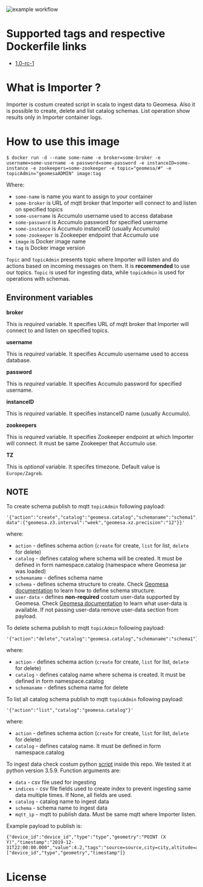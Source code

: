 ![example workflow](https://github.com/dalmatialab/importer/actions/workflows/main.yml/badge.svg) 

# Supported tags and respective Dockerfile links

 - [1.0-rc-1](https://github.com/dalmatialab/importer/blob/6d52ebe39108fabb6a851c473822ea206774e621/Dockerfile)

# What is Importer ? 

Importer is costum created script in scala to ingest data to Geomesa. Also it is possible to create, delete and list catalog schemas. List operation show results only in Importer container logs.

# How to use this image

    $ docker run -d --name some-name -e broker=some-broker -e username=some-username -e password=some-password -e instanceID=some-instance -e zookeepers=some-zookeeper -e topic="geomesa/#" -e topicAdmin="geomesaADMIN" image:tag

Where:

 - `some-name` is name you want to assign to your container
 - `some-broker` is URL of mqtt broker that Importer will connect to and listen on specified topics
 - `some-username` is Accumulo username used to access database
 - `some-password` is Accumulo password for specified username
 - `some-instance` is Accumulo instanceID (usually Accumulo)
 - `some-zookeeper` is Zookeeper endpoint that Accumulo use
 - `image` is Docker image name
 - `tag` is Docker image version

`Topic` and `topicAdmin` presents topic where Importer will listen and do actions based on incoming messages on them. It is **recommended** to use our topics.
`Topic` is used for ingesting data, while `topicAdmin` is used for operations with schemas.

## Environment variables

**broker**

This is *required* variable. It specifies URL of mqtt broker that Importer will connect to and listen on specified topics.

**username**

This is *required* variable. It specifies Accumulo username used to access database.

**password**

This is *required* variable. It specifies Accumulo password for specified username.

**instanceID**

This is *required* variable. It specifies instanceID name (usually Accumulo).

**zookeepers**

This is *required* variable. It specifies Zookeeper endpoint at which Importer will connect. It must be same Zookeeper that Accumulo use.

**TZ**

This is *optional* variable. It specifes timezone. Default value is `Europe/Zagreb`.

## NOTE

To create schema publish to mqtt `topicAdmin` following payload:

    '{"action":"create","catalog":"geomesa.catalog","schemaname":"schema1","schema":"device_id:String:index=true,*geometry:Point:srid=4326","user-data":{"geomesa.z3.interval":"week","geomesa.xz.precision":"12"}}'

where:
 - `action` - defines schema action (`create` for create, `list` for list, `delete` for delete)
 - `catalog` - defines catalog where schema will be created. It must be defined in form namespace.catalog (namespace where Geomesa jar was loaded)
 - `schemaname` - defines schema name
 - `schema` - defines schema structure to create. Check [Geomesa documentation](https://www.geomesa.org/documentation/stable/user/datastores/index_config.html) to learn how to define schema structure.
 - `user-data` - defines **non-required** costum user-data supported by Geomesa. Check [Geomesa documentation](https://www.geomesa.org/documentation/stable/user/datastores/index_config.html) to learn what user-data is available. If not passing user-data remove user-data section from payload.


To delete schema publish to mqtt `topicAdmin` following payload:

    '{"action":"delete","catalog":"geomesa.catalog","schemaname":"schema1"}'

where:
 - `action` - defines schema action (`create` for create, `list` for list, `delete` for delete)
 - `catalog` - defines catalog name where schema is created. It must be defined in form namespace.catalog
 - `schemaname` - defines schema name for delete

To list all catalog schema publish to mqtt `topicAdmin` following payload:

    '{"action":"list","catalog":"geomesa.catalog"}'

where:
 - `action` - defines schema action (`create` for create, `list` for list, `delete` for delete)
 - `catalog` - defines catalog name. It must be defined in form namespace.catalog

To ingest data check costum python [script](./ingest.py) inside this repo. We tested it at python version 3.5.9. Function arguments are:
 - `data` - csv file used for ingesting
 - `indices` - csv file fields used to create index to prevent ingesting same data multiple times. If None, all fields are used.
 - `catalog` - catalog name to ingest data
 - `schema` - schema name to ingest data
 - `mqtt_ip` - mqtt to publish data. Must be same mqtt where Importer listen.

Example payload to publish is:

    {"device_id":"device_id","type":"type","geometry":"POINT (X Y)","timestamp":"2019-12-31T22:00:00.000","value":4.2,"tags":"source=source,city=city,altitude=altitude","INDEX":["device_id","type","geometry","timestamp"]}


# License

